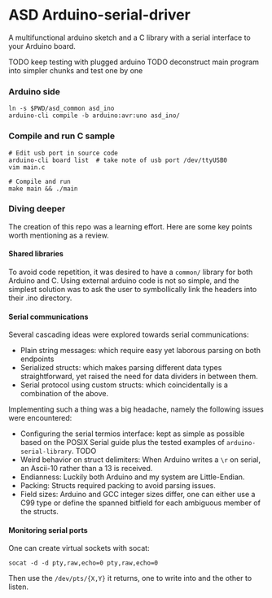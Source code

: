 # ASD Arduino-serial-driver 

A multifunctional arduino sketch and a C library with a serial interface to your Arduino board.

TODO keep testing with plugged arduino
TODO deconstruct main program into simpler chunks and test one by one

### Arduino side

```
ln -s $PWD/asd_common asd_ino
arduino-cli compile -b arduino:avr:uno asd_ino/
```

### Compile and run C sample

```
# Edit usb port in source code
arduino-cli board list  # take note of usb port /dev/ttyUSB0
vim main.c

# Compile and run
make main && ./main
```


### Diving deeper

The creation of this repo was a learning effort. Here are some key points worth mentioning as a review.

#### Shared libraries 

To avoid code repetition, it was desired to have a `common/` library for both Arduino and C. Using external arduino code is not so simple, and the simplest solution was to ask the user to symbollically link the headers into their .ino directory.

#### Serial communications

Several cascading ideas were explored towards serial communications:

- Plain string messages: which require easy yet laborous parsing on both endpoints
- Serialized structs: which makes parsing different data types straightforward, yet raised the need for data dividers in between them.
- Serial protocol using custom structs: which coincidentally is a combination of the above.

Implementing such a thing was a big headache, namely the following issues were encountered:

- Configuring the serial termios interface: kept as simple as possible based on the POSIX Serial guide plus the tested examples of `arduino-serial-library`. TODO
- Weird behavior on struct delimiters: When Arduino writes a `\r` on serial, an Ascii-10 rather than a 13 is received. 
- Endianness: Luckily both Arduino and my system are Little-Endian.
- Packing: Structs required packing to avoid parsing issues.
- Field sizes: Arduino and GCC integer sizes differ, one can either use a C99 type or define the spanned bitfield for each ambiguous member of the structs.

#### Monitoring serial ports

One can create virtual sockets with socat:

```
socat -d -d pty,raw,echo=0 pty,raw,echo=0
```

Then use the `/dev/pts/{X,Y}` it returns, one to write into and the other to listen.
